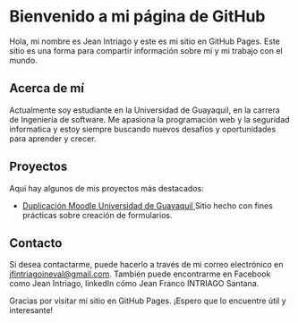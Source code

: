 # Bienvenido a mi página de GitHub

Hola, mi nombre es Jean Intriago y este es mi sitio en GitHub Pages. Este sitio es una forma para compartir información sobre mí y mi trabajo con el mundo.


## Acerca de mí

Actualmente soy estudiante en la Universidad de Guayaquil, en la carrera de Ingeniería de software. Me apasiona la programación web y la seguridad informatica y estoy siempre buscando nuevos desafíos y oportunidades para aprender y crecer.



## Proyectos

Aquí hay algunos de mis proyectos más destacados:



- [Duplicación Moodle Universidad de Guayaquil ](https://jeanintriago.github.io/) Sitio hecho con fines prácticas sobre creación de formularios.


## Contacto

Si desea contactarme, puede hacerlo a través de mi correo electrónico en jfintriagoineval@gmail.com. También puede encontrarme en Facebook como Jean Intriago, linkedIn cómo Jean Franco INTRIAGO Santana.



Gracias por visitar mi sitio en GitHub Pages. ¡Espero que lo encuentre útil y interesante!

